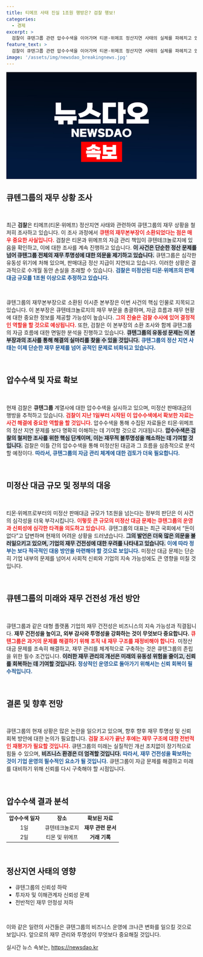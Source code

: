 ```yaml
---
title: 티메프 사태 진실 1조원 행방은? 검찰 행보!
categories:
  - 경제
excerpt: >
  검찰이 큐텐그룹 관련 압수수색을 이어가며 티몬·위메프 정산지연 사태의 실체를 파헤치고 있다. 핵심 인물인 이시준 재무본부장을 소환해 자금 흐름을 조사 중이며, 미정산 규모는 1조원 이상으로 추정된다. 대금 돌려막기 의혹이 드리운 먹구름, 진실은 무엇일까?
feature_text: >
  검찰이 큐텐그룹 관련 압수수색을 이어가며 티몬·위메프 정산지연 사태의 실체를 파헤치고 있다. 핵심 인물인 이시준 재무본부장을 소환해 자금 흐름을 조사 중이며, 미정산 규모는 1조원 이상으로 추정된다. 대금 돌려막기 의혹이 드리운 먹구름, 진실은 무엇일까?
image: '/assets/img/newsdao_breakingnews.jpg'
---
```


<p><img src="/assets/img/newsdao_breakingnews.jpg" alt="bookingtag 속보" /></p>

<h2 data-ke-size="size26">큐텐그룹의 재무 상황 조사</h2>

<p data-ke-size="size16">&nbsp;</p>

<p>최근 <b>검찰</b>은 티메프(티몬·위메프) 정산지연 사태와 관련하여 큐텐그룹의 재무 상황을 철저히 조사하고 있습니다. 이 조사 과정에서 <b><span style="color: #ee2323;">큐텐의 재무본부장이 소환되었다는 점은 매우 중요한 사실입니다.</span></b> 검찰은 티몬과 위메프의 자금 관리 책임이 큐텐테크놀로지에 있음을 확인하고, 이에 대한 조사를 계속 진행하고 있습니다. <b><span style="background-color: #21538527;">이 사건은 단순한 정산 문제를 넘어 큐텐그룹 전체의 재무 투명성에 대한 의문을 제기하고 있습니다.</span></b> 큐텐그룹은 심각한 유동성 위기에 처해 있으며, 판매대금 정산 지급이 지연되고 있습니다. 이러한 상황은 결과적으로 수개월 동안 손실을 초래할 수 있습니다. <b><span style="color: #1a5490;">검찰은 미정산된 티몬·위메프의 판매대금 규모를 1조원 이상으로 추정하고 있습니다.</span></b></p>

<p data-ke-size="size16">&nbsp;</p>

<p>큐텐그룹의 재무본부장으로 소환된 이시준 본부장은 이번 사건의 핵심 인물로 지목되고 있습니다. 이 본부장은 큐텐테크놀로지의 재무 부문을 총괄하며, 자금 흐름과 재무 현황에 대한 중요한 정보를 제공할 가능성이 높습니다. <b><span style="color: #ee2323;">그의 진술은 검찰 수사에 있어 결정적인 역할을 할 것으로 예상됩니다.</span></b> 또한, 검찰은 이 본부장의 소환 조사와 함께 큐텐그룹의 자금 흐름에 대한 면밀한 분석을 진행하고 있습니다. <b><span style="background-color: #21538527;">큐텐그룹의 유동성 문제는 이 본부장과의 조사를 통해 해결의 실마리를 찾을 수 있을 것입니다.</span></b> <b><span style="color: #1a5490;">큐텐그룹의 정산 지연 사태는 이제 단순한 재무 문제를 넘어 공적인 문제로 비화되고 있습니다.</span></b></p>

<p data-ke-size="size16">&nbsp;</p>

<h2 data-ke-size="size26">압수수색 및 자료 확보</h2>

<p data-ke-size="size16">&nbsp;</p>

<p>현재 검찰은 <b>큐텐그룹</b> 계열사에 대한 압수수색을 실시하고 있으며, 미정산 판매대금의 행방을 추적하고 있습니다. <b><span style="color: #ee2323;">검찰이 지난 1일부터 시작된 이 압수수색에서 확보한 자료는 사건 해결에 중요한 역할을 할 것입니다.</span></b> 압수수색을 통해 수집된 자료들은 티몬·위메프의 정산 지연 문제를 보다 명확히 이해하는 데 기여할 것으로 기대됩니다. <b><span style="background-color: #21538527;">압수수색은 검찰의 철저한 조사를 위한 핵심 단계이며, 이는 재무적 불투명성을 해소하는 데 기여할 것입니다.</span></b> 검찰은 이틀 간의 압수수색을 통해 미정산된 대금과 그 흐름을 심층적으로 분석할 예정이다. <b><span style="color: #1a5490;">따라서, 큐텐그룹의 자금 관리 체계에 대한 검토가 더욱 필요합니다.</span></b></p>

<p data-ke-size="size16">&nbsp;</p>

<h2 data-ke-size="size26">미정산 대금 규모 및 정부의 대응</h2>

<p data-ke-size="size16">&nbsp;</p>

<p>티몬·위메프로부터의 미정산 판매대금 규모가 1조원을 넘는다는 정부의 판단은 이 사건의 심각성을 더욱 부각시킵니다. <b><span style="color: #ee2323;">이렇듯 큰 규모의 미정산 대금 문제는 큐텐그룹의 운영과 신뢰성에 심각한 타격을 의도하고 있습니다.</span></b> 큐텐그룹의 대표는 최근 국회에서 “돈이 없다”고 답변하며 현재의 어려운 상황을 드러냈습니다. <b><span style="background-color: #21538527;">그의 발언은 더욱 많은 의문을 불러일으키고 있으며, 기업의 재무 건전성에 대한 우려를 나타내고 있습니다.</span></b> <b><span style="color: #1a5490;">이에 따라 정부는 보다 적극적인 대응 방안을 마련해야 할 것으로 보입니다.</span></b> 미정산 대금 문제는 단순히 기업 내부의 문제를 넘어서 사회적 신뢰와 기업의 지속 가능성에도 큰 영향을 미칠 것입니다.</p>

<p data-ke-size="size16">&nbsp;</p>

<h2 data-ke-size="size26">큐텐그룹의 미래와 재무 건전성 개선 방안</h2>

<p data-ke-size="size16">&nbsp;</p>

<p>큐텐그룹과 같은 대형 플랫폼 기업의 재무 건전성은 비즈니스의 지속 가능성과 직결됩니다. <b>재무 건전성을 높이고, 외부 감사와 투명성을 강화하는 것이 무엇보다 중요합니다.</b> <b><span style="color: #ee2323;">큐텐그룹은 과거의 문제를 해결하기 위해 조직 내 재무 구조를 재정비해야 합니다.</span></b> 미정산 대금 문제를 조속히 해결하고, 재무 관리를 체계적으로 구축하는 것은 큐텐그룹의 존립을 위한 필수 조건입니다. <b><span style="background-color: #21538527;">이러한 재무 관리의 개선은 미래의 유동성 위험을 줄이고, 신뢰를 회복하는 데 기여할 것입니다.</span></b> <b><span style="color: #1a5490;">정상적인 운영으로 돌아가기 위해서는 신뢰 회복이 필수적입니다.</span></b></p>

<p data-ke-size="size16">&nbsp;</p>

<h2 data-ke-size="size26">결론 및 향후 전망</h2>

<p data-ke-size="size16">&nbsp;</p>

<p>큐텐그룹의 현재 상황은 많은 논란을 일으키고 있으며, 향후 향후 재무 투명성 및 신뢰 회복 방안에 대한 논의가 필요합니다. <b><span style="color: #ee2323;">검찰 조사가 끝난 후에는 재무 구조에 대한 전반적인 재평가가 필요할 것입니다.</span></b> 큐텐그룹의 미래는 실질적인 개선 조치없이 장기적으로 힘들 수 있으며, <b><span style="background-color: #21538527;">비즈니스 환경은 더 엄격할 것입니다.</span></b> <b><span style="color: #1a5490;">따라서, 재무 건전성을 확보하는 것이 기업 운영의 필수적인 요소가 될 것입니다.</span></b> 큐텐그룹이 자금 문제를 해결하고 미래를 대비하기 위해 신뢰를 다시 구축해야 할 시점입니다. </p>

<p data-ke-size="size16">&nbsp;</p>

<h2 data-ke-size="size26">압수수색 결과 분석</h2>

<table style="border-collapse: collapse; width: 100%;">
<tr>
<td style="text-align: center; height: 17px;"><b>압수수색 일자</b></td>
<td style="text-align: center; height: 17px;"><b>장소</b></td>
<td style="text-align: center; height: 17px;"><b>확보된 자료</b></td>
</tr>
<tr>
<td style="text-align: center; height: 17px;">1일</td>
<td style="text-align: center; height: 17px;">큐텐테크놀로지</td>
<td style="text-align: center; height: 17px;"><b>재무 관련 문서</b></td>
</tr>
<tr>
<td style="text-align: center; height: 17px;">2일</td>
<td style="text-align: center; height: 17px;">티몬 및 위메프</td>
<td style="text-align: center; height: 17px;"><b>거래 기록</b></td>
</tr>
</table>

<p data-ke-size="size16">&nbsp;</p>

<h2 data-ke-size="size26">정산지연 사태의 영향</h2>

<ul>
<li>큐텐그룹의 신뢰성 하락</li>
<li>투자자 및 이해관계자 신뢰성 문제</li>
<li>전반적인 재무 안정성 저하</li>
</ul>

<p data-ke-size="size16">&nbsp;</p>

<p>이와 같은 일련의 사건들은 큐텐그룹의 비즈니스 운영에 크나큰 변화를 일으킬 것으로 보입니다. 앞으로의 재무 관리와 투명성이 무엇보다 중요해질 것입니다.</p>
실시간 뉴스 속보는, <a href="https://newsdao.kr" rel="dofollow">https://newsdao.kr</a>


